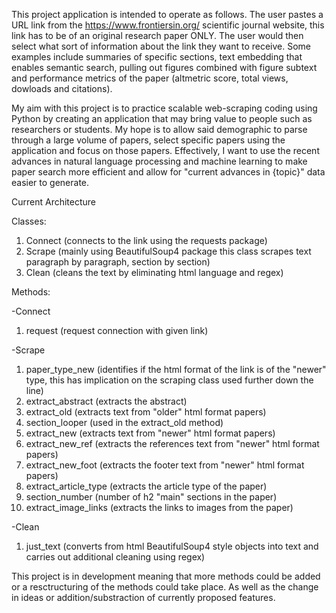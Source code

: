 This project application is intended to operate as follows. The user pastes a URL link from the https://www.frontiersin.org/ scientific journal website, this link has to be of an original research paper ONLY. The user would then select what sort of information about the link they want to receive. Some examples include summaries of specific sections, text embedding that enables semantic search, pulling out figures combined with figure subtext and performance metrics of the paper (altmetric score, total views, dowloads and citations).

My aim with this project is to practice scalable web-scraping coding using Python by creating an application that may bring value to people such as researchers or students. My hope is to allow said demographic to parse through a large volume of papers, select specific papers using the application and focus on those papers. Effectively, I want to use the recent advances in natural language processing and machine learning to make paper search more efficient and allow for "current advances in {topic}" data easier to generate. 

Current Architecture

Classes:
1) Connect (connects to the link using the requests package)
2) Scrape (mainly using BeautifulSoup4 package this class scrapes text paragraph by paragraph, section by section)
3) Clean (cleans the text by eliminating html language and regex)

Methods:

-Connect
   1) request (request connection with given link)

-Scrape
   1) paper_type_new (identifies if the html format of the link is of the "newer" type, this has implication on the scraping class used further down the line)
   2) extract_abstract (extracts the abstract)
   3) extract_old (extracts text from "older" html format papers)
   4) section_looper (used in the extract_old method)
   5) extract_new (extracts text from "newer" html format papers)
   6) extract_new_ref (extracts the references text from "newer" html format papers)
   8) extract_new_foot (extracts the footer text from "newer" html format papers)
   9) extract_article_type (extracts the article type of the paper)
   10) section_number (number of h2 "main" sections in the paper)
   11) extract_image_links (extracts the links to images from the paper)

-Clean
   1) just_text (converts from html BeautifulSoup4 style objects into text and carries out additional cleaning using regex)

This project is in development meaning that more methods could be added or a resctructuring of the methods could take place. As well as the change in ideas or addition/substraction of currently proposed features.
